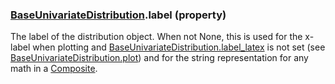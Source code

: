 ### [BaseUnivariateDistribution](BaseUnivariateDistribution.md).label (property)




The label of the distribution object.  When not None, this is used for
the x-label when plotting and [BaseUnivariateDistribution.label_latex](BaseUnivariateDistribution.label_latex.md) is not set (see [BaseUnivariateDistribution.plot](BaseUnivariateDistribution.plot.md))
and for the string representation for any math in a [Composite](Composite.md).


